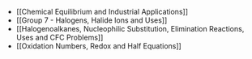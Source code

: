 - [[Chemical Equilibrium and Industrial Applications]]
- [[Group 7 - Halogens, Halide Ions and Uses]]
- [[Halogenoalkanes, Nucleophilic Substitution, Elimination Reactions, Uses and CFC Problems]]
- [[Oxidation Numbers, Redox and Half Equations]]